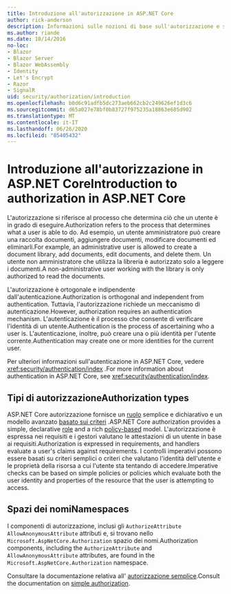 ```yaml
---
title: Introduzione all'autorizzazione in ASP.NET Core
author: rick-anderson
description: Informazioni sulle nozioni di base sull'autorizzazione e sul funzionamento dell'autorizzazione nelle app ASP.NET Core.
ms.author: riande
ms.date: 10/14/2016
no-loc:
- Blazor
- Blazor Server
- Blazor WebAssembly
- Identity
- Let's Encrypt
- Razor
- SignalR
uid: security/authorization/introduction
ms.openlocfilehash: b0d6c91adfb5dc273aeb662cb2c249626ef1d3c6
ms.sourcegitcommit: d65a027e78bf0b83727f975235a18863e685d902
ms.translationtype: MT
ms.contentlocale: it-IT
ms.lasthandoff: 06/26/2020
ms.locfileid: "85405432"
---
```

# <a name="introduction-to-authorization-in-aspnet-core"></a><span data-ttu-id="7a6ca-103">Introduzione all'autorizzazione in ASP.NET Core</span><span class="sxs-lookup"><span data-stu-id="7a6ca-103">Introduction to authorization in ASP.NET Core</span></span>

<a name="security-authorization-introduction"></a>

<span data-ttu-id="7a6ca-104">L'autorizzazione si riferisce al processo che determina ciò che un utente è in grado di eseguire.</span><span class="sxs-lookup"><span data-stu-id="7a6ca-104">Authorization refers to the process that determines what a user is able to do.</span></span> <span data-ttu-id="7a6ca-105">Ad esempio, un utente amministratore può creare una raccolta documenti, aggiungere documenti, modificare documenti ed eliminarli.</span><span class="sxs-lookup"><span data-stu-id="7a6ca-105">For example, an administrative user is allowed to create a document library, add documents, edit documents, and delete them.</span></span> <span data-ttu-id="7a6ca-106">Un utente non amministratore che utilizza la libreria è autorizzato solo a leggere i documenti.</span><span class="sxs-lookup"><span data-stu-id="7a6ca-106">A non-administrative user working with the library is only authorized to read the documents.</span></span>

<span data-ttu-id="7a6ca-107">L'autorizzazione è ortogonale e indipendente dall'autenticazione.</span><span class="sxs-lookup"><span data-stu-id="7a6ca-107">Authorization is orthogonal and independent from authentication.</span></span> <span data-ttu-id="7a6ca-108">Tuttavia, l'autorizzazione richiede un meccanismo di autenticazione.</span><span class="sxs-lookup"><span data-stu-id="7a6ca-108">However, authorization requires an authentication mechanism.</span></span> <span data-ttu-id="7a6ca-109">L'autenticazione è il processo che consente di verificare l'identità di un utente.</span><span class="sxs-lookup"><span data-stu-id="7a6ca-109">Authentication is the process of ascertaining who a user is.</span></span> <span data-ttu-id="7a6ca-110">L'autenticazione, inoltre, può creare una o più identità per l'utente corrente.</span><span class="sxs-lookup"><span data-stu-id="7a6ca-110">Authentication may create one or more identities for the current user.</span></span>

<span data-ttu-id="7a6ca-111">Per ulteriori informazioni sull'autenticazione in ASP.NET Core, vedere <xref:security/authentication/index> .</span><span class="sxs-lookup"><span data-stu-id="7a6ca-111">For more information about authentication in ASP.NET Core, see <xref:security/authentication/index>.</span></span>

## <a name="authorization-types"></a><span data-ttu-id="7a6ca-112">Tipi di autorizzazione</span><span class="sxs-lookup"><span data-stu-id="7a6ca-112">Authorization types</span></span>

<span data-ttu-id="7a6ca-113">ASP.NET Core autorizzazione fornisce un [ruolo](xref:security/authorization/roles) semplice e dichiarativo e un modello avanzato [basato sui criteri](xref:security/authorization/policies) .</span><span class="sxs-lookup"><span data-stu-id="7a6ca-113">ASP.NET Core authorization provides a simple, declarative [role](xref:security/authorization/roles) and a rich [policy-based](xref:security/authorization/policies) model.</span></span> <span data-ttu-id="7a6ca-114">L'autorizzazione è espressa nei requisiti e i gestori valutano le attestazioni di un utente in base ai requisiti.</span><span class="sxs-lookup"><span data-stu-id="7a6ca-114">Authorization is expressed in requirements, and handlers evaluate a user's claims against requirements.</span></span> <span data-ttu-id="7a6ca-115">I controlli imperativi possono essere basati su criteri semplici o criteri che valutano l'identità dell'utente e le proprietà della risorsa a cui l'utente sta tentando di accedere.</span><span class="sxs-lookup"><span data-stu-id="7a6ca-115">Imperative checks can be based on simple policies or policies which evaluate both the user identity and properties of the resource that the user is attempting to access.</span></span>

## <a name="namespaces"></a><span data-ttu-id="7a6ca-116">Spazi dei nomi</span><span class="sxs-lookup"><span data-stu-id="7a6ca-116">Namespaces</span></span>

<span data-ttu-id="7a6ca-117">I componenti di autorizzazione, inclusi gli `AuthorizeAttribute` `AllowAnonymousAttribute` attributi e, si trovano nello `Microsoft.AspNetCore.Authorization` spazio dei nomi.</span><span class="sxs-lookup"><span data-stu-id="7a6ca-117">Authorization components, including the `AuthorizeAttribute` and `AllowAnonymousAttribute` attributes, are found in the `Microsoft.AspNetCore.Authorization` namespace.</span></span>

<span data-ttu-id="7a6ca-118">Consultare la documentazione relativa all' [autorizzazione semplice](xref:security/authorization/simple).</span><span class="sxs-lookup"><span data-stu-id="7a6ca-118">Consult the documentation on [simple authorization](xref:security/authorization/simple).</span></span>
